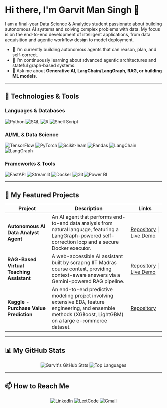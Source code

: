 # Hi there, I'm Garvit Man Singh 👋

I am a final-year Data Science & Analytics student passionate about building autonomous AI systems and solving complex problems with data. My focus is on the end-to-end development of intelligent applications, from data acquisition and agentic workflow design to model deployment.

- 🔭 I’m currently building autonomous agents that can reason, plan, and self-correct.
- 🌱 I’m continuously learning about advanced agentic architectures and stateful graph-based systems.
- 💬 Ask me about **Generative AI, LangChain/LangGraph, RAG, or building ML models**.

---

## 🔧 Technologies & Tools

### Languages & Databases
<p align="left">
  <img src="https://img.shields.io/badge/Python-3776AB?style=for-the-badge&logo=python&logoColor=white" alt="Python"/>
  <img src="https://img.shields.io/badge/SQL-4479A1?style=for-the-badge&logo=sql&logoColor=white" alt="SQL"/>
  <img src="https://img.shields.io/badge/R-276DC3?style=for-the-badge&logo=r&logoColor=white" alt="R"/>
  <img src="https://img.shields.io/badge/Shell_Script-121011?style=for-the-badge&logo=gnu-bash&logoColor=white" alt="Shell Script"/>
</p>

### AI/ML & Data Science
<p align="left">
  <img src="https://img.shields.io/badge/TensorFlow-FF6F00?style=for-the-badge&logo=tensorflow&logoColor=white" alt="TensorFlow"/>
  <img src="https://img.shields.io/badge/PyTorch-EE4C2C?style=for-the-badge&logo=pytorch&logoColor=white" alt="PyTorch"/>
  <img src="https://img.shields.io/badge/scikit--learn-F7931E?style=for-the-badge&logo=scikit-learn&logoColor=white" alt="Scikit-learn"/>
  <img src="https://img.shields.io/badge/Pandas-150458?style=for-the-badge&logo=pandas&logoColor=white" alt="Pandas"/>
  <img src="https://img.shields.io/badge/LangChain-008639?style=for-the-badge&logo=langchain&logoColor=white" alt="LangChain"/>
  <img src="https://img.shields.io/badge/LangGraph-FF5733?style=for-the-badge&logo=langgraph&logoColor=white" alt="LangGraph"/>
</p>

### Frameworks & Tools
<p align="left">
  <img src="https://img.shields.io/badge/FastAPI-009688?style=for-the-badge&logo=fastapi&logoColor=white" alt="FastAPI"/>
  <img src="https://img.shields.io/badge/Streamlit-FF4B4B?style=for-the-badge&logo=streamlit&logoColor=white" alt="Streamlit"/>
  <img src="https://img.shields.io/badge/Docker-2496ED?style=for-the-badge&logo=docker&logoColor=white" alt="Docker"/>
  <img src="https://img.shields.io/badge/Git-F05032?style=for-the-badge&logo=git&logoColor=white" alt="Git"/>
  <img src="https://img.shields.io/badge/Power_BI-F2C811?style=for-the-badge&logo=power-bi&logoColor=black" alt="Power BI"/>
</p>

---

## 🚀 My Featured Projects

| Project                                       | Description                                                                                                                              | Links                                                                                                  |
| --------------------------------------------- | ---------------------------------------------------------------------------------------------------------------------------------------- | ------------------------------------------------------------------------------------------------------ |
| **Autonomous AI Data Analyst Agent** | An AI agent that performs end-to-end data analysis from natural language, featuring a LangGraph-powered self-correction loop and a secure Docker executor. | [Repository](https://github.com/GmS-001/Virtual-Assistant-TDS-Madras) \| [Live Demo](https://YOUR-LIVE-DEMO-LINK.com) |
| **RAG-Based Virtual Teaching Assistant** | A web-accessible AI assistant built by scraping IIT Madras course content, providing context-aware answers via a Gemini-powered RAG pipeline. | [Repository](https://github.com/GmS-001/Data-Analyst) \| [Live Demo](https://YOUR-LIVE-DEMO-LINK.com) |
| **Kaggle - Purchase Value Prediction** | An end-to-end predictive modeling project involving extensive EDA, feature engineering, and ensemble methods (XGBoost, LightGBM) on a large e-commerce dataset. | [Repository](https://github.com//YOUR-REPO-LINK) |

---

## 📊 My GitHub Stats

<p align="center">
  <img src="https://github-readme-stats.vercel.app/api?username=GmS-001&show_icons=true&theme=tokyonight&rank_icon=github" alt="Garvit's GitHub Stats" />
  <img src="https://github-readme-stats.vercel.app/api/top-langs/?username=GmS-001&layout=compact&theme=tokyonight" alt="Top Languages" />
</p>

---

## 📫 How to Reach Me

<p align="center">
  <a href="www.linkedin.com/in/garvit-man-singh-97a150288"><img src="https://img.shields.io/badge/LinkedIn-0A66C2?style=for-the-badge&logo=linkedin&logoColor=white" alt="LinkedIn"/></a>
  <a href="https://leetcode.com/u/GmS16/"><img src="https://img.shields.io/badge/LeetCode-FFA116?style=for-the-badge&logo=leetcode&logoColor=black" alt="LeetCode"/></a>
  <a href="mailto:mansinghgarvit@gmail.com"><img src="https://img.shields.io/badge/Gmail-D14836?style=for-the-badge&logo=gmail&logoColor=white" alt="Gmail"/></a>
</p>
